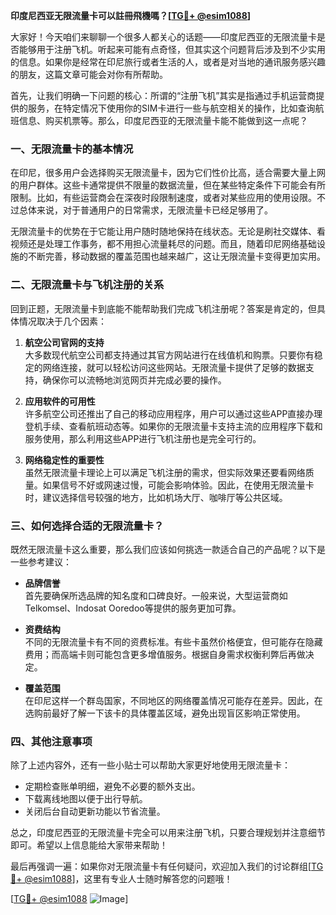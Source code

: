 **印度尼西亚无限流量卡可以註冊飛機嗎？[[TG💪+ @esim1088](https://t.me/s/esim1088)]**

大家好！今天咱们来聊聊一个很多人都关心的话题——印度尼西亚的无限流量卡是否能够用于注册飞机。听起来可能有点奇怪，但其实这个问题背后涉及到不少实用的信息。如果你是经常在印尼旅行或者生活的人，或者是对当地的通讯服务感兴趣的朋友，这篇文章可能会对你有所帮助。

首先，让我们明确一下问题的核心：所谓的“注册飞机”其实是指通过手机运营商提供的服务，在特定情况下使用你的SIM卡进行一些与航空相关的操作，比如查询航班信息、购买机票等。那么，印度尼西亚的无限流量卡能不能做到这一点呢？

### 一、无限流量卡的基本情况

在印尼，很多用户会选择购买无限流量卡，因为它们性价比高，适合需要大量上网的用户群体。这些卡通常提供不限量的数据流量，但在某些特定条件下可能会有所限制。比如，有些运营商会在深夜时段限制速度，或者对某些应用的使用设限。不过总体来说，对于普通用户的日常需求，无限流量卡已经足够用了。

无限流量卡的优势在于它能让用户随时随地保持在线状态。无论是刷社交媒体、看视频还是处理工作事务，都不用担心流量耗尽的问题。而且，随着印尼网络基础设施的不断完善，移动数据的覆盖范围也越来越广，这让无限流量卡变得更加实用。

### 二、无限流量卡与飞机注册的关系

回到正题，无限流量卡到底能不能帮助我们完成飞机注册呢？答案是肯定的，但具体情况取决于几个因素：

1. **航空公司官网的支持**  
   大多数现代航空公司都支持通过其官方网站进行在线值机和购票。只要你有稳定的网络连接，就可以轻松访问这些网站。无限流量卡提供了足够的数据支持，确保你可以流畅地浏览网页并完成必要的操作。

2. **应用软件的可用性**  
   许多航空公司还推出了自己的移动应用程序，用户可以通过这些APP直接办理登机手续、查看航班动态等。如果你的无限流量卡支持主流的应用程序下载和服务使用，那么利用这些APP进行飞机注册也是完全可行的。

3. **网络稳定性的重要性**  
   虽然无限流量卡理论上可以满足飞机注册的需求，但实际效果还要看网络质量。如果信号不好或网速过慢，可能会影响体验。因此，在使用无限流量卡时，建议选择信号较强的地方，比如机场大厅、咖啡厅等公共区域。

### 三、如何选择合适的无限流量卡？

既然无限流量卡这么重要，那么我们应该如何挑选一款适合自己的产品呢？以下是一些参考建议：

- **品牌信誉**  
  首先要确保所选品牌的知名度和口碑良好。一般来说，大型运营商如Telkomsel、Indosat Ooredoo等提供的服务更加可靠。

- **资费结构**  
  不同的无限流量卡有不同的资费标准。有些卡虽然价格便宜，但可能存在隐藏费用；而高端卡则可能包含更多增值服务。根据自身需求权衡利弊后再做决定。

- **覆盖范围**  
  在印尼这样一个群岛国家，不同地区的网络覆盖情况可能存在差异。因此，在选购前最好了解一下该卡的具体覆盖区域，避免出现盲区影响正常使用。

### 四、其他注意事项

除了上述内容外，还有一些小贴士可以帮助大家更好地使用无限流量卡：

- 定期检查账单明细，避免不必要的额外支出。
- 下载离线地图以便于出行导航。
- 关闭后台自动更新功能以节省流量。

总之，印度尼西亚的无限流量卡完全可以用来注册飞机，只要合理规划并注意细节即可。希望以上信息能给大家带来帮助！

最后再强调一遍：如果你对无限流量卡有任何疑问，欢迎加入我们的讨论群组[[TG💪+ @esim1088](https://t.me/s/esim1088)]，这里有专业人士随时解答您的问题哦！

[[TG💪+ @esim1088](https://t.me/s/esim1088) ![Image](https://i.postimg.cc/4NQfJmqS/Snipaste-2025-05-13-00-14-12.png)]